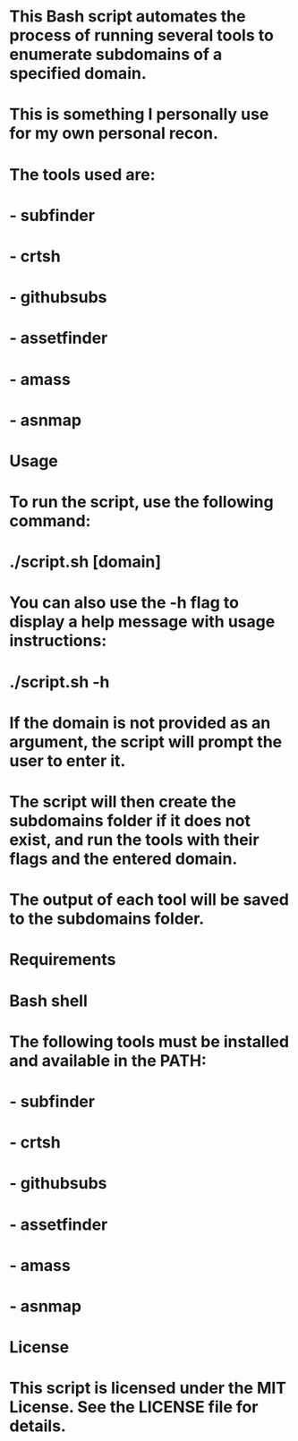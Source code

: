

# This Bash script automates the process of running several tools to enumerate subdomains of a specified domain.
# This is something I personally use for my own personal recon.
# The tools used are:
# - subfinder
# - crtsh
# - githubsubs
# - assetfinder
# - amass
# - asnmap

# Usage
# To run the script, use the following command:
# ./script.sh [domain]

# You can also use the -h flag to display a help message with usage instructions:
# ./script.sh -h

# If the domain is not provided as an argument, the script will prompt the user to enter it.
# The script will then create the subdomains folder if it does not exist, and run the tools with their flags and the entered domain.
# The output of each tool will be saved to the subdomains folder.

# Requirements
# Bash shell
# The following tools must be installed and available in the PATH:
# - subfinder
# - crtsh
# - githubsubs
# - assetfinder
# - amass
# - asnmap

# License
# This script is licensed under the MIT License. See the LICENSE file for details.
